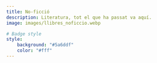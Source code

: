 ```yaml
---
title: No-ficció
description: Literatura, tot el que ha passat va aquí.
image: images/llibres_noficcio.webp

# Badge style
style:
    background: "#5a6ddf"
    color: "#fff"
---
```

